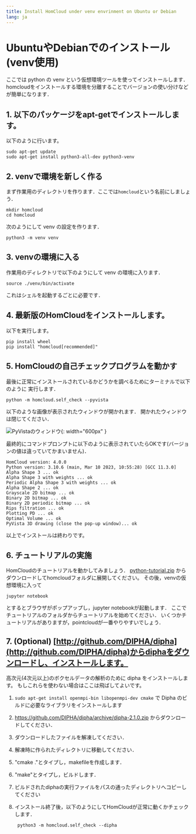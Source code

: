 ```yaml
---
title: Install HomCloud under venv envrinment on Ubuntu or Debian 
lang: ja
---
```


# UbuntuやDebianでのインストール(venv使用)

ここでは python の venv という仮想環境ツールを使ってインストールします．
homcloudをインストールする環境を分離することでバージョンの使い分けなどが簡単になります．

## 1. 以下のパッケージをapt-getでインストールします。

以下のように行います。
    
    sudo apt-get update
    sudo apt-get install python3-all-dev python3-venv

## 2. venvで環境を新しく作る

まず作業用のディレクトリを作ります．ここでは`homcloud`という名前にしましょう．

    mkdir homcloud
    cd homcloud

次のようにして venv の設定を作ります．

    python3 -m venv venv

## 3. venvの環境に入る

作業用のディレクトリで以下のようにして venv の環境に入ります．

    source ./venv/bin/activate

これはシェルを起動するごとに必要です．

## 4. 最新版のHomCloudをインストールします。

以下を実行します。

    pip install wheel
    pip install "homcloud[recommended]"

## 5. HomCloudの自己チェックプログラムを動かす

最後に正常にインストールされているかどうかを調べるためにターミナルで以下のように
実行します．

    python -m homcloud.self_check --pyvista

以下のような画像が表示されたウィンドウが開かれます．
開かれたウィンドウは閉じてください．

![PyVistaのウィンドウ](/images/screenshot-selfcheck-pyvista.png){: width="600px" }

最終的にコマンドプロンプトに以下のように表示されていたらOKです(バージョンの値は違っていてかまいません)．

    HomCloud version: 4.0.0
    Python version: 3.10.6 (main, Mar 10 2023, 10:55:28) [GCC 11.3.0]
    Alpha Shape 3 ... ok
    Alpha Shape 3 with weights ... ok
    Periodic Alpha Shape 3 with weights ... ok
    Alpha Shape 2 ... ok
    Grayscale 2D bitmap ... ok
    Binary 2D bitmap ... ok
    Binary 2D periodic bitmap ... ok
    Rips filtration ... ok
    Plotting PD ... ok
    Optimal Volume ... ok
    PyVista 3D drawing (close the pop-up window)... ok

以上でインストールは終わりです。

## 6. チュートリアルの実施

HomCloudのチュートリアルを動かしてみましょう．
[python-tutorial.zip](/download/python-tutorial.zip)
からダウンロードしてhomcloudフォルダに展開してください。
その後，venvの仮想環境に入って

    jupyter notebook

とするとブラウザがポップアップし，jupyter notebookが起動します．
ここでチュートリアルのフォルダからチュートリアルを始めてください．
いくつかチュートリアルがありますが，pointcloudが一番やりやすいでしょう．

## 7. (Optional) [http://github.com/DIPHA/dipha](http://github.com/DIPHA/dipha)からdiphaをダウンロードし、インストールします。

高次元(4次元以上)のボクセルデータの解析のために dipha をインストールします。
もしこれらを使わない場合はここは飛ばしてよいです。

1. `sudo apt-get install openmpi-bin libopenmpi-dev cmake` で Dipha のビルドに必要なライブラリをインストールします
2. <https://github.com/DIPHA/dipha/archive/dipha-2.1.0.zip> からダウンロードしてください．
3. ダウンロードしたファイルを解凍してください．
4. 解凍時に作られたディレクトリに移動してください．
5. "cmake ."とタイプし，makefileを作成します．
6. "make"とタイプし，ビルドします．
7. ビルドされたdiphaの実行ファイルをパスの通ったディレクトリへコピーしてください 
8. インストール終了後，以下のようにしてHomCloudが正常に動くかチェックします．

        python3 -m homcloud.self_check --dipha

